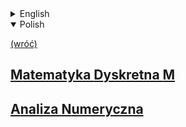 <details>
    <summary>English</summary>

[(back)](../../../)


</details>

<details open>
    <summary>Polish</summary>

[(wróć)](../../../)
## [**M**atematyka **D**yskretna **M**](MDM/)
## [**A**naliza **N**umeryczna](AN/)

</details>


